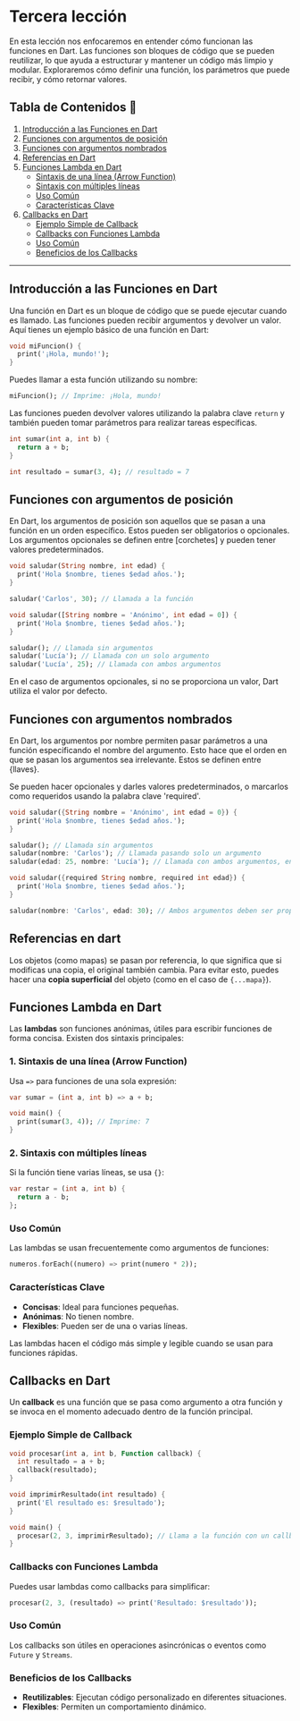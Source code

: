 # Tercera lección

En esta lección nos enfocaremos en entender cómo funcionan las funciones en Dart. Las funciones son bloques de código que se pueden reutilizar, lo que ayuda a estructurar y mantener un código más limpio y modular. Exploraremos cómo definir una función, los parámetros que puede recibir, y cómo retornar valores.

## Tabla de Contenidos 📖

1. [Introducción a las Funciones en Dart](#introducción-a-las-funciones-en-dart)
2. [Funciones con argumentos de posición](#funciones-con-argumentos-de-posicion)
3. [Funciones con argumentos nombrados](#funciones-con-argumentos-nombrados)
4. [Referencias en Dart](#referencias-en-dart)
5. [Funciones Lambda en Dart](#funciones-lambda-en-dart)
   - [Sintaxis de una línea (Arrow Function)](#1-sintaxis-de-una-línea-arrow-function)
   - [Sintaxis con múltiples líneas](#2-sintaxis-con-múltiples-líneas)
   - [Uso Común](#uso-común)
   - [Características Clave](#características-clave)
6. [Callbacks en Dart](#callbacks-en-dart)
   - [Ejemplo Simple de Callback](#ejemplo-simple-de-callback)
   - [Callbacks con Funciones Lambda](#callbacks-con-funciones-lambda)
   - [Uso Común](#uso-común-1)
   - [Beneficios de los Callbacks](#beneficios-de-los-callbacks)
---

## Introducción a las Funciones en Dart

Una función en Dart es un bloque de código que se puede ejecutar cuando es llamado. Las funciones pueden recibir argumentos y devolver un valor. Aquí tienes un ejemplo básico de una función en Dart:

```dart	
void miFuncion() {
  print('¡Hola, mundo!');
}
```

Puedes llamar a esta función utilizando su nombre:

```dart	
miFuncion(); // Imprime: ¡Hola, mundo!
```

Las funciones pueden devolver valores utilizando la palabra clave `return` y también pueden tomar parámetros para realizar tareas específicas.

```dart	
int sumar(int a, int b) {
  return a + b;
}

int resultado = sumar(3, 4); // resultado = 7
```

## Funciones con argumentos de posición
En Dart, los argumentos de posición son aquellos que se pasan a una función en un orden específico. Estos pueden ser obligatorios o opcionales. Los argumentos opcionales se definen entre [corchetes] y pueden tener valores predeterminados.

```dart	
void saludar(String nombre, int edad) {
  print('Hola $nombre, tienes $edad años.');
}

saludar('Carlos', 30); // Llamada a la función
```

```dart	
void saludar([String nombre = 'Anónimo', int edad = 0]) {
  print('Hola $nombre, tienes $edad años.');
}

saludar(); // Llamada sin argumentos
saludar('Lucía'); // Llamada con un solo argumento
saludar('Lucía', 25); // Llamada con ambos argumentos
```

En el caso de argumentos opcionales, si no se proporciona un valor, Dart utiliza el valor por defecto.

## Funciones con argumentos nombrados
En Dart, los argumentos por nombre permiten pasar parámetros a una función especificando el nombre del argumento. Esto hace que el orden en que se pasan los argumentos sea irrelevante. Estos se definen entre {llaves}.

Se pueden hacer opcionales y darles valores predeterminados, o marcarlos como requeridos usando la palabra clave 'required'.

```dart	
void saludar({String nombre = 'Anónimo', int edad = 0}) {
  print('Hola $nombre, tienes $edad años.');
}

saludar(); // Llamada sin argumentos
saludar(nombre: 'Carlos'); // Llamada pasando solo un argumento
saludar(edad: 25, nombre: 'Lucía'); // Llamada con ambos argumentos, en cualquier orden
```

```dart	
void saludar({required String nombre, required int edad}) {
  print('Hola $nombre, tienes $edad años.');
}

saludar(nombre: 'Carlos', edad: 30); // Ambos argumentos deben ser proporcionados
```

## Referencias en dart
Los objetos (como mapas) se pasan por referencia, lo que significa que si modificas una copia, el original también cambia. Para evitar esto, puedes hacer una **copia superficial** del objeto (como en el caso de `{...mapa}`).

## Funciones Lambda en Dart

Las **lambdas** son funciones anónimas, útiles para escribir funciones de forma concisa. Existen dos sintaxis principales:


### 1. **Sintaxis de una línea (Arrow Function)**

Usa `=>` para funciones de una sola expresión:

```dart
var sumar = (int a, int b) => a + b;

void main() {
  print(sumar(3, 4)); // Imprime: 7
}
```	

### 2. **Sintaxis con múltiples líneas**

Si la función tiene varias líneas, se usa `{}`:

```dart	
var restar = (int a, int b) {
  return a - b;
};
```

### Uso Común

Las lambdas se usan frecuentemente como argumentos de funciones:

```dart
numeros.forEach((numero) => print(numero * 2));
```

### Características Clave
- **Concisas**: Ideal para funciones pequeñas.
- **Anónimas**: No tienen nombre.
- **Flexibles**: Pueden ser de una o varias líneas.

Las lambdas hacen el código más simple y legible cuando se usan para funciones rápidas.

## Callbacks en Dart

Un **callback** es una función que se pasa como argumento a otra función y se invoca en el momento adecuado dentro de la función principal.


### Ejemplo Simple de Callback

```dart	
void procesar(int a, int b, Function callback) {
  int resultado = a + b;
  callback(resultado);
}

void imprimirResultado(int resultado) {
  print('El resultado es: $resultado');
}

void main() {
  procesar(2, 3, imprimirResultado); // Llama a la función con un callback
}
```	

### Callbacks con Funciones Lambda

Puedes usar lambdas como callbacks para simplificar:

```dart
procesar(2, 3, (resultado) => print('Resultado: $resultado'));
```

### Uso Común

Los callbacks son útiles en operaciones asincrónicas o eventos como `Future` y `Streams`.

### Beneficios de los Callbacks

- **Reutilizables**: Ejecutan código personalizado en diferentes situaciones.
- **Flexibles**: Permiten un comportamiento dinámico.